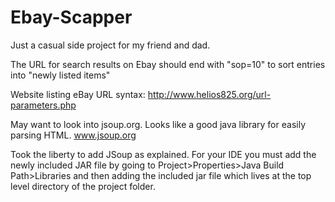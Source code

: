 Ebay-Scapper
============

Just a casual side project for my friend and dad.

The URL for search results on Ebay should end with "sop=10" to sort entries into "newly listed items"

Website listing eBay URL syntax: http://www.helios825.org/url-parameters.php

May want to look into jsoup.org. Looks like a good java library for easily parsing HTML.
www.jsoup.org

Took the liberty to add JSoup as explained. For your IDE you must add the newly included JAR file by going to Project>Properties>Java Build Path>Libraries and then adding the included jar file which lives at the top level directory of the project folder. 
